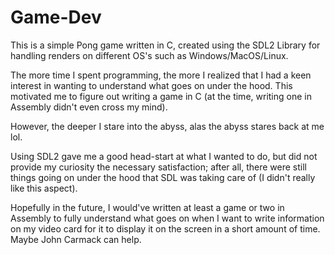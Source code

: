 # Game-Dev

This is a simple Pong game written in C, created using the SDL2 Library for handling renders on different OS's such as Windows/MacOS/Linux.

The more time I spent programming, the more I realized that I had a keen interest in wanting to understand what goes on under the hood.
This motivated me to figure out writing a game in C (at the time, writing one in Assembly didn't even cross my mind).

However, the deeper I stare into the abyss, alas the abyss stares back at me lol.

Using SDL2 gave me a good head-start at what I wanted to do, but did not provide my curiosity the necessary satisfaction; after all, there were still things going on under the hood that SDL was taking care of (I didn't really like this aspect).

Hopefully in the future, I would've written at least a game or two in Assembly to fully understand what goes on when I want to write information on my video card for it to display it on the screen in a short amount of time.
Maybe John Carmack can help.
